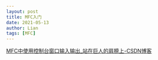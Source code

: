 ```yaml
---
layout: post
title: MFC入门
date: 2021-05-13
author: Lian 
tags: [MFC]
---
```


[MFC中使用控制台窗口输入输出_站在巨人的肩膀上-CSDN博客](https://blog.csdn.net/onlyou930/article/details/5710737?utm_medium=distribute.pc_relevant.none-task-blog-baidujs-1)

